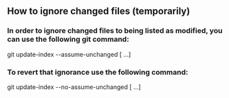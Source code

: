 ## How to ignore changed files (temporarily)

### In order to ignore changed files to being listed as modified, you can use the following git command:
git update-index --assume-unchanged [<file> ...]

### To revert that ignorance use the following command:
git update-index --no-assume-unchanged [<file> ...]